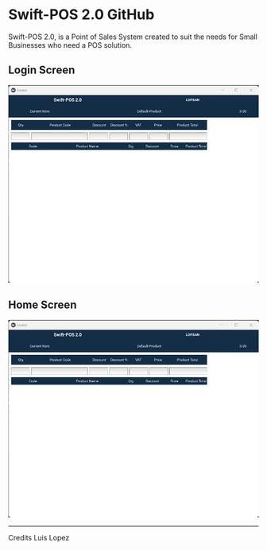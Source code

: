# Swift-POS 2.0 GitHub

Swift-POS 2.0, is a Point of Sales System created to suit the needs for Small Businesses who need a POS solution. 

## Login Screen
![Login Screen](https://github.com/lopsan-admin/swift-pos/blob/60d38a955215ae61268cbc4140d0927e6163d352/Snapshots/Home_Screen.jpg)

## Home Screen
![Home Screen](Snapshots\Home_Screen.jpg)

---

Credits Luis Lopez
